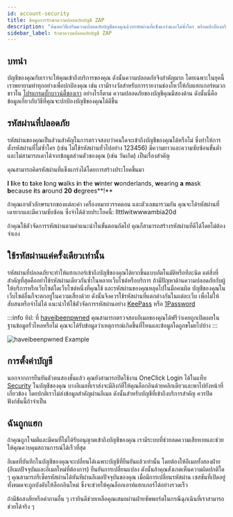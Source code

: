 ```yaml
---
id: account-security
title: ข้อมูลการรักษาความปลอดภัยบัญชี ZAP
description: "ค้นพบวิธีเสริมความปลอดภัยบัญชีของคุณด้วยรหัสผ่านที่แข็งแกร่งและไม่ซ้ำใคร พร้อมปกป้องบริการของคุณอย่างมีประสิทธิภาพ → เรียนรู้เพิ่มเติมตอนนี้"
sidebar_label: รักษาความปลอดภัยบัญชี ZAP
---
```




## บทนำ

บัญชีของคุณกับเราจะให้คุณเข้าถึงบริการของคุณ ดังนั้นความปลอดภัยจึงสำคัญมาก โดยเฉพาะในยุคนี้ เราพยายามทำทุกอย่างเพื่อปกป้องคุณ เช่น เรามีรางวัลสำหรับการรายงานช่องโหว่ให้กับแฮกเกอร์หมวกขาวใน [โปรแกรมบั๊กบาวน์ตี้ของเรา](https://zap-hosting.com/en/security/)
อย่างไรก็ตาม ความปลอดภัยของบัญชีคุณมีสองด้าน ดังนั้นนี่คือข้อมูลเกี่ยวกับวิธีที่คุณจะปกป้องบัญชีของคุณได้ดีขึ้น

## รหัสผ่านที่ปลอดภัย

รหัสผ่านของคุณเป็นส่วนสำคัญในการตรวจสอบว่าคนใดจะเข้าถึงบัญชีของคุณได้หรือไม่ ซึ่งทำให้การตั้งรหัสผ่านที่ไม่ซ้ำใคร (เช่น ไม่ใช้รหัสผ่านทั่วไปอย่าง 123456) มีความยาวและความซับซ้อนขั้นต่ำ และไม่สามารถเดาได้จากข้อมูลส่วนตัวของคุณ (เช่น วันเกิด) เป็นเรื่องสำคัญ

คุณสามารถคิดรหัสผ่านที่แข็งแกร่งได้โดยการสร้างประโยคขึ้นมา

**I** **l**ike **t**o **t**ake **l**ong **w**alks **i**n **t**he **w**inter **w**onderlands, **w**earing **a** **m**ask **b**ecause **i**ts **a**round **20** **d**egrees**!**


ถ้าคุณเอาตัวอักษรแรกของแต่ละคำ เครื่องหมายวรรคตอน และตัวเลขมารวมกัน คุณจะได้รหัสผ่านที่เดายากและมีความซับซ้อน ซึ่งจำได้ด้วยประโยคนี้: Ilttlwitwwwambia20d

ถ้าคุณใช้ตัวจัดการรหัสผ่านตามคำแนะนำในขั้นตอนถัดไป คุณก็สามารถสร้างรหัสผ่านที่ดีได้โดยไม่ต้องจำเอง

## ใช้รหัสผ่านแค่ครั้งเดียวเท่านั้น

รหัสผ่านที่ปลอดภัยจะทำให้แฮกเกอร์เข้าถึงบัญชีของคุณได้ยากขึ้นแบบอัตโนมัติหรือทีละนิด แต่สิ่งที่สำคัญที่สุดคืออย่าใช้รหัสผ่านเดียวกันซ้ำในหลายเว็บไซต์หรือบริการ ถ้ามีปัญหาด้านความปลอดภัยกับผู้ให้บริการหรือเว็บไซต์ใดเว็บไซต์หนึ่งที่คุณใช้ และรหัสผ่านของคุณหลุดไปในมือคนผิด บัญชีของคุณในเว็บไซต์อื่นก็จะตกอยู่ในความเสี่ยงด้วย
ดังนั้นจึงควรใช้รหัสผ่านที่แตกต่างกันในแต่ละเว็บ เพื่อไม่ให้สับสนหรือจำไม่ได้ แนะนำให้ใช้ตัวจัดการรหัสผ่านอย่าง [KeePass](https://keepass.info/) หรือ [1Password](https://1password.com/) 

:::info
ทิป: ที่ [haveibeenpwned](https://haveibeenpwned.com/) คุณสามารถตรวจสอบอีเมลของคุณได้ฟรีว่าเคยถูกเปิดเผยในฐานข้อมูลรั่วไหลหรือไม่ คุณจะได้รับข้อมูลว่าเหตุการณ์เกิดขึ้นที่ไหนและข้อมูลใดถูกขโมยไปบ้าง
:::

![haveibeenpwned Example](https://screensaver01.zap-hosting.com/index.php/s/t6KrTmmPertFciD/preview)

## การตั้งค่าบัญชี

นอกจากการยืนยันตัวตนสองชั้นแล้ว คุณยังสามารถปิดใช้งาน OneClick Login ได้ในแท็บ [Security](https://zap-hosting.com/en/customer/home/security) ในบัญชีของคุณ บางอีเมลที่เราส่งจะมีลิงก์ที่ให้คุณล็อกอินด้วยคลิกเดียวและพาไปยังหน้าที่เกี่ยวข้อง โดยปกติเราไม่ส่งข้อมูลสำคัญผ่านอีเมล ดังนั้นสำหรับบัญชีที่เข้าถึงบริการสำคัญ ควรปิดฟังก์ชันนี้ถ้าจำเป็น

## ฉันถูกแฮก

ถ้าคุณถูกโจมตีและมีคนที่ไม่ได้รับอนุญาตเข้าถึงบัญชีของคุณ เรามีระบบที่ช่วยลดความเสียหายและช่วยให้คุณควบคุมสถานการณ์ได้เร็วที่สุด

อีเมลที่บันทึกในบัญชีของคุณจะเปลี่ยนได้เฉพาะบัญชีที่ยืนยันแล้วเท่านั้น โดยต้องให้อีเมลทั้งสองฝ่าย (อีเมลปัจจุบันและอีเมลใหม่ที่ต้องการ) ยืนยันการเปลี่ยนแปลง ดังนั้นถ้าคุณสังเกตเห็นความผิดปกติใด ๆ คุณสามารถรีเซ็ตรหัสผ่านได้ทันทีผ่านอีเมลปัจจุบันของคุณ เมื่อมีการเปลี่ยนรหัสผ่าน เซสชันที่เปิดอยู่ทั้งหมดจะถูกบังคับให้ล็อกอินใหม่ ซึ่งจะช่วยให้คุณล็อกเอาท์แฮกเกอร์ได้อย่างรวดเร็ว

ถ้ามีข้อสงสัยหรือคำถามอื่น ๆ เรายินดีช่วยเหลือคุณเสมอผ่านฝ่ายซัพพอร์ตในกรณีฉุกเฉินที่เราสามารถช่วยได้จริง ๆ